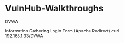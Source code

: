 # VulnHub-Walkthroughs
DVWA

Information Gathering
Login Form (Apache Redirect)
curl 192.168.1.33/DVWA

